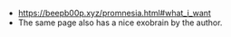 - https://beepb00p.xyz/promnesia.html#what_i_want
- The same page also has a nice exobrain by the author.
